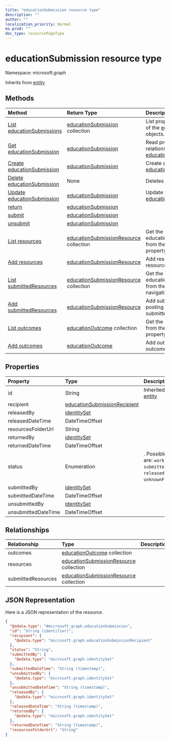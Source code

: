 ```yaml
---
title: "educationSubmission resource type"
description: ""
author: ""
localization_priority: Normal
ms.prod: ""
doc_type: resourcePageType
---
```


# educationSubmission resource type


Namespace: microsoft.graph




Inherits from [entity](../resources/entity.md)

## Methods
|Method|Return Type|Description|
|:---|:---|:---|
|[List educationSubmissions](../api/educationsubmission-list.md)|[educationSubmission](../resources/educationsubmission.md) collection|List properties and relationships of the [educationSubmission](../resources/educationsubmission.md) objects.|
|[Get educationSubmission](../api/educationsubmission-get.md)|[educationSubmission](../resources/educationsubmission.md)|Read properties and relationships of the [educationSubmission](../resources/educationsubmission.md) object.|
|[Create educationSubmission](../api/educationsubmission-create.md)|[educationSubmission](../resources/educationsubmission.md)|Create a new [educationSubmission](../resources/educationsubmission.md) object.|
|[Delete educationSubmission](../api/educationsubmission-delete.md)|None|Deletes a [educationSubmission](../resources/educationsubmission.md).|
|[Update educationSubmission](../api/educationsubmission-update.md)|[educationSubmission](../resources/educationsubmission.md)|Update the properties of a [educationSubmission](../resources/educationsubmission.md) object.|
|[return](../api/educationsubmission-return.md)|[educationSubmission](../resources/educationsubmission.md)||
|[submit](../api/educationsubmission-submit.md)|[educationSubmission](../resources/educationsubmission.md)||
|[unsubmit](../api/educationsubmission-unsubmit.md)|[educationSubmission](../resources/educationsubmission.md)||
|[List resources](../api/educationsubmission-list-resources.md)|[educationSubmissionResource](../resources/educationsubmissionresource.md) collection|Get the educationSubmissionResources from the resources navigation property.|
|[Add resources](../api/educationsubmission-post-resources.md)|[educationSubmissionResource](../resources/educationsubmissionresource.md)|Add resources by posting to the resources collection.|
|[List submittedResources](../api/educationsubmission-list-submittedresources.md)|[educationSubmissionResource](../resources/educationsubmissionresource.md) collection|Get the educationSubmissionResources from the submittedResources navigation property.|
|[Add submittedResources](../api/educationsubmission-post-submittedresources.md)|[educationSubmissionResource](../resources/educationsubmissionresource.md)|Add submittedResources by posting to the submittedResources collection.|
|[List outcomes](../api/educationsubmission-list-outcomes.md)|[educationOutcome](../resources/educationoutcome.md) collection|Get the educationOutcomes from the outcomes navigation property.|
|[Add outcomes](../api/educationsubmission-post-outcomes.md)|[educationOutcome](../resources/educationoutcome.md)|Add outcomes by posting to the outcomes collection.|

## Properties
|Property|Type|Description|
|:---|:---|:---|
|id|String| Inherited from [entity](../resources/entity.md)|
|recipient|[educationSubmissionRecipient](../resources/educationsubmissionrecipient.md)||
|releasedBy|[identitySet](../resources/identityset.md)||
|releasedDateTime|DateTimeOffset||
|resourcesFolderUrl|String||
|returnedBy|[identitySet](../resources/identityset.md)||
|returnedDateTime|DateTimeOffset||
|status|Enumeration|. Possible values are: `working`, `submitted`, `released`, `returned`, `unknownFutureValue`.|
|submittedBy|[identitySet](../resources/identityset.md)||
|submittedDateTime|DateTimeOffset||
|unsubmittedBy|[identitySet](../resources/identityset.md)||
|unsubmittedDateTime|DateTimeOffset||

## Relationships
|Relationship|Type|Description|
|:---|:---|:---|
|outcomes|[educationOutcome](../resources/educationoutcome.md) collection||
|resources|[educationSubmissionResource](../resources/educationsubmissionresource.md) collection||
|submittedResources|[educationSubmissionResource](../resources/educationsubmissionresource.md) collection||

## JSON Representation
Here is a JSON representation of the resource.
<!-- {
  "blockType": "resource",
  "keyProperty": "id",
  "@odata.type": "microsoft.graph.educationSubmission",
  "baseType": "microsoft.graph.entity",
  "openType": false
}
-->
``` json
{
  "@odata.type": "#microsoft.graph.educationSubmission",
  "id": "String (identifier)",
  "recipient": {
    "@odata.type": "microsoft.graph.educationSubmissionRecipient"
  },
  "status": "String",
  "submittedBy": {
    "@odata.type": "microsoft.graph.identitySet"
  },
  "submittedDateTime": "String (timestamp)",
  "unsubmittedBy": {
    "@odata.type": "microsoft.graph.identitySet"
  },
  "unsubmittedDateTime": "String (timestamp)",
  "releasedBy": {
    "@odata.type": "microsoft.graph.identitySet"
  },
  "releasedDateTime": "String (timestamp)",
  "returnedBy": {
    "@odata.type": "microsoft.graph.identitySet"
  },
  "returnedDateTime": "String (timestamp)",
  "resourcesFolderUrl": "String"
}
```


